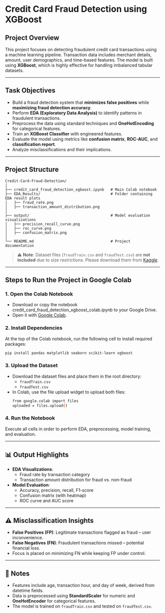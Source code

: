# Credit Card Fraud Detection using XGBoost

## Project Overview

This project focuses on detecting fraudulent credit card transactions using a machine learning pipeline. Transaction data includes merchant details, amount, user demographics, and time-based features. The model is built using **XGBoost**, which is highly effective for handling imbalanced tabular datasets.

---

## Task Objectives

- Build a fraud detection system that **minimizes false positives** while **maximizing fraud detection accuracy**.
- Perform **EDA (Exploratory Data Analysis)** to identify patterns in fraudulent transactions.
- Preprocess the data using standard techniques and **OneHotEncoding** for categorical features.
- Train an **XGBoost Classifier** with engineered features.
- Evaluate the model using metrics like **confusion matrix**, **ROC-AUC**, and **classification report**.
- Analyze misclassifications and their implications.

---

## Project Structure

```
Credit-Card-Fraud-Detection/
│
├── credit_card_fraud_detection_xgboost.ipynb   # Main Colab notebook
├── EDA_Results/                                # Folder containing EDA result plots
│   ├── fraud_rate.png
│   ├── transaction_amount_distribution.png
│
├── output/                                     # Model evaluation visualizations
│   ├── precision_recall_curve.png
│   ├── roc_curve.png
│   ├── confusion_matrix.png
│
└── README.md                                   # Project documentation
```

> ⚠️ **Note**: Dataset files (`fraudTrain.csv` and `fraudTest.csv`) are **not included** due to size restrictions. Please download them from [Kaggle](https://www.kaggle.com/datasets/kartik2112/fraud-detection).

---

## Steps to Run the Project in Google Colab

### 1. Open the Colab Notebook

- Download or copy the notebook credit_card_fraud_detection_xgboost_colab.ipynb to your Google Drive.
- Open it with [Google Colab](https://colab.research.google.com/).

### 2. Install Dependencies

At the top of the Colab notebook, run the following cell to install required packages:

```bash
pip install pandas matplotlib seaborn scikit-learn xgboost
```

### 3. Upload the Dataset

- Download the dataset files and place them in the root directory:
  - `fraudTrain.csv`
  - `fraudTest.csv`
- In Colab, use the file upload widget to upload both files:
  ```bash
  from google.colab import files
  uploaded = files.upload()
  ```
  
### 4. Run the Notebook

Execute all cells in order to perform EDA, preprocessing, model training, and evaluation.

---

## 📊 Output Highlights

- **EDA Visualizations**:
  - Fraud rate by transaction category
  - Transaction amount distribution for fraud vs. non-fraud
- **Model Evaluation**:
  - Accuracy, precision, recall, F1-score
  - Confusion matrix (with heatmap)
  - ROC curve and AUC score

---

## ⚠️ Misclassification Insights

- **False Positives (FP)**: Legitimate transactions flagged as fraud – user inconvenience.
- **False Negatives (FN)**: Fraudulent transactions missed – potential financial loss.
- Focus is placed on minimizing FN while keeping FP under control.

---

## 📌 Notes

- Features include age, transaction hour, and day of week, derived from datetime fields.
- Data is preprocessed using **StandardScaler** for numeric and **OneHotEncoder** for categorical features.
- The model is trained on `fraudTrain.csv` and tested on `fraudTest.csv`.
